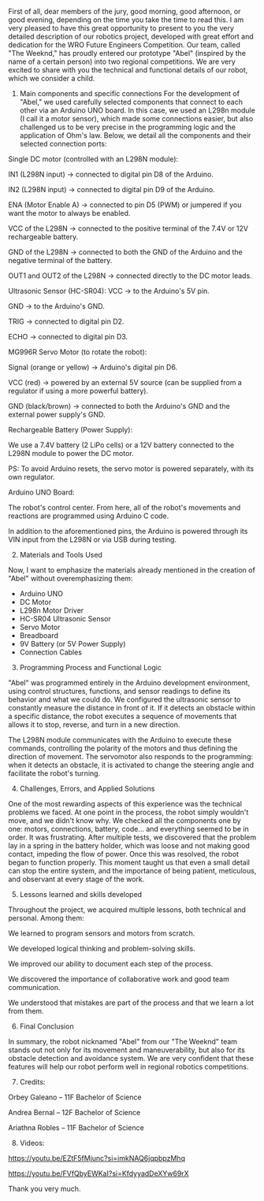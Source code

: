 First of all, dear members of the jury, good morning, good afternoon, or good evening, depending on the time you take the time to read this. I am very pleased to have this great opportunity to present to you the very detailed description of our robotics project, developed with great effort and dedication for the WRO Future Engineers Competition. Our team, called "The Weeknd," has proudly entered our prototype "Abel" (inspired by the name of a certain person) into two regional competitions. We are very excited to share with you the technical and functional details of our robot, which we consider a child.

1. Main components and specific connections
For the development of "Abel," we used carefully selected components that connect to each other via an Arduino UNO board. In this case, we used an L298n module (I call it a motor sensor), which made some connections easier, but also challenged us to be very precise in the programming logic and the application of Ohm's law. Below, we detail all the components and their selected connection ports:

Single DC motor (controlled with an L298N module):

IN1 (L298N input) → connected to digital pin D8 of the Arduino.

IN2 (L298N input) → connected to digital pin D9 of the Arduino.

ENA (Motor Enable A) → connected to pin D5 (PWM) or jumpered if you want the motor to always be enabled.

VCC of the L298N → connected to the positive terminal of the 7.4V or 12V rechargeable battery.

GND of the L298N → connected to both the GND of the Arduino and the negative terminal of the battery.

OUT1 and OUT2 of the L298N → connected directly to the DC motor leads.

Ultrasonic Sensor (HC-SR04):
VCC → to the Arduino's 5V pin.

GND → to the Arduino's GND.

TRIG → connected to digital pin D2.

ECHO → connected to digital pin D3.

MG996R Servo Motor (to rotate the robot):

Signal (orange or yellow) → Arduino's digital pin D6.

VCC (red) → powered by an external 5V source (can be supplied from a regulator if using a more powerful battery).

GND (black/brown) → connected to both the Arduino's GND and the external power supply's GND.

Rechargeable Battery (Power Supply):

We use a 7.4V battery (2 LiPo cells) or a 12V battery connected to the L298N module to power the DC motor.

PS: To avoid Arduino resets, the servo motor is powered separately, with its own regulator.

Arduino UNO Board:

The robot's control center. From here, all of the robot's movements and reactions are programmed using Arduino C code.

In addition to the aforementioned pins, the Arduino is powered through its VIN input from the L298N or via USB during testing.

2. Materials and Tools Used

Now, I want to emphasize the materials already mentioned in the creation of "Abel" without overemphasizing them:

* Arduino UNO
* DC Motor
* L298n Motor Driver
* HC-SR04 Ultrasonic Sensor
* Servo Motor
* Breadboard
* 9V Battery (or 5V Power Supply)
* Connection Cables

3. Programming Process and Functional Logic

"Abel" was programmed entirely in the Arduino development environment, using control structures, functions, and sensor readings to define its behavior and what we could do. We configured the ultrasonic sensor to constantly measure the distance in front of it. If it detects an obstacle within a specific distance, the robot executes a sequence of movements that allows it to stop, reverse, and turn in a new direction.

The L298N module communicates with the Arduino to execute these commands, controlling the polarity of the motors and thus defining the direction of movement.
The servomotor also responds to the programming: when it detects an obstacle, it is activated to change the steering angle and facilitate the robot's turning.

4. Challenges, Errors, and Applied Solutions

One of the most rewarding aspects of this experience was the technical problems we faced. At one point in the process, the robot simply wouldn't move, and we didn't know why. We checked all the components one by one: motors, connections, battery, code... and everything seemed to be in order. It was frustrating. After multiple tests, we discovered that the problem lay in a spring in the battery holder, which was loose and not making good contact, impeding the flow of power. Once this was resolved, the robot began to function properly.
This moment taught us that even a small detail can stop the entire system, and the importance of being patient, meticulous, and observant at every stage of the work.

5. Lessons learned and skills developed

Throughout the project, we acquired multiple lessons, both technical and personal. Among them:

We learned to program sensors and motors from scratch.

We developed logical thinking and problem-solving skills.

We improved our ability to document each step of the process.

We discovered the importance of collaborative work and good team communication.

We understood that mistakes are part of the process and that we learn a lot from them.

6. Final Conclusion

In summary, the robot nicknamed "Abel" from our "The Weeknd" team stands out not only for its movement and maneuverability, but also for its obstacle detection and avoidance system. We are very confident that these features will help our robot perform well in regional robotics competitions.

7. Credits:

Orbey Galeano – 11F
Bachelor of Science

Andrea Bernal – 12F
Bachelor of Science

Ariathna Robles – 11F
Bachelor of Science

8. Videos:
   
https://youtu.be/EZtF5fMjunc?si=imkNAQ6jqpbpzMhq

https://youtu.be/FVfQbyEWKaI?si=KfdyyadDeXYw69rX


Thank you very much.
